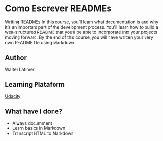 # Como Escrever READMEs

[Writing READMEs](https://classroom.udacity.com/courses/ud777)
In this course, you’ll learn what documentation is and why it’s an important part of the development process. You'll learn how to build a well-structured README that you’ll be able to incorporate into your projects moving forward. By the end of this course, you will have written your very own README file using Markdown.

## Author
Walter Latimer

## Learning Plataform
[Udacity](https://www.udacity.com/)

## What have i done?
- Always documment
- Learn basics in Markdown
- Transcript HTML to Markdown
